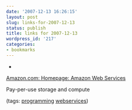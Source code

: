```yaml
---
date: '2007-12-13 16:26:15'
layout: post
slug: links-for-2007-12-13
status: publish
title: links for 2007-12-13
wordpress_id: '217'
categories:
- bookmarks
---
```



	
  * 
		

[Amazon.com: Homepage: Amazon Web Services](http://www.amazon.com/gp/browse.html?node=3435361)


		

Pay-per-use storage and compute


		

(tags: [programming](http://del.icio.us/eob/programming) [webservices](http://del.icio.us/eob/webservices))


	



